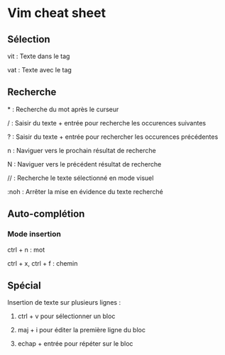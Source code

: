 # Vim cheat sheet

## Sélection

vit : Texte dans le tag

vat : Texte avec le tag

## Recherche

\* : Recherche du mot après le curseur

/ : Saisir du texte + entrée pour recherche les occurences suivantes

? : Saisir du texte + entrée pour rechercher les occurences précédentes

n : Naviguer vers le prochain résultat de recherche

N : Naviguer vers le précédent résultat de recherche

// : Recherche le texte sélectionné en mode visuel

:noh : Arrêter la mise en évidence du texte recherché

## Auto-complétion

### Mode insertion

ctrl + n : mot

ctrl + x, ctrl + f : chemin 

## Spécial

Insertion de texte sur plusieurs lignes :

1. ctrl + v pour sélectionner un bloc

2. maj + i pour éditer la première ligne du bloc

3. echap + entrée pour répéter sur le bloc
